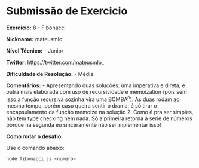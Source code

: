 # Submissão de Exercicio

**Exercicio:** 8 - Fibonacci

**Nickname:** mateusmlo

**Nível Técnico:** - Junior

**Twitter**: https://twitter.com/mateusmlo_

**Dificuldade de Resolução:** - Média

**Comentários:** - Apresentando duas soluções: uma imperativa e direta, e outra
mais elaborada com uso de recursividade e memoization (pois sem isso a função
recursiva sozinha vira uma BOMBA<sup>n</sup>). As duas rodam ao mesmo tempo, porém caso queira
sentir o drama, é só tirar o encapsulamento da função memoize na solução 2. Como é
pra ser simples, não tem type checking nem nada. Só a primeira retorna a série
de números porque na segunda eu sinceramente não sei implementar isso!

**Como rodar o desafio**:

Use o comando abaixo:

```bash
node fibonacci.js <numero>
```
